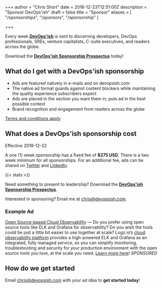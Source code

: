 +++
author = "Chris Short"
date = 2018-12-23T12:51:00Z
description = "Sponsor DevOps'ish"
draft = false
title = "Sponsor"
aliases = [
    "/sponsorships",
    "/sponsors",
    "/sponsorship"
]

+++

Every week [**DevOps'ish**](/) is sent to discerning developers, DevOps professionals, SREs, venture capitalists, C-suite executives, and readers across the globe.

Download the [**DevOps'ish Sponsorship Prospectus**](/sponsor/DevOps'ish_Sponsorship_Prospectus.pdf) today!

## What do I get with a DevOps'ish sponsorship

* Ads are featured natively in e-mails and on devopsish.com
* The native ad format guards against content blockers while maintaining the quality experience subscribers expect
* Ads are placed in the section you want them in; puts ad in the best possible context
* Brand recognition and engagement from readers across the globe

[Terms and conditions apply](https://devopsish.com/terms/)

## What does a DevOps'ish sponsorship cost

Effective 2019-12-22

A one (1) week sponsorship has a fixed fee of **$275 USD**. There is a two week minimum for all sponsorships. For an additional fee, ads can be shared on [Twitter](https://twitter.com/ChrisShort) and [LinkedIn](https://linkedin.com/in/thechrisshort/).

{{< stats >}}

Need something to present to leadership? Download the [**DevOps'ish Sponsorship Prospectus**](/sponsor/DevOps'ish_Sponsorship_Prospectus.pdf).

Interested in sponsoring? Email me at [chris@devopsish.com](mailto:chris@devopsish.com).

### Example Ad

[Open Source-based Cloud Observability](https://logz.io/freeshirt/?utm_source=podcast&utm_medium=devopish&utm_campaign=freeshirt) — Do you prefer using open source tools like ELK and Grafana for observability? Do you wish the tools could be just a little bit easier to use together at scale? Logz.io’s [cloud observability platform](https://logz.io/freeshirt/?utm_source=podcast&utm_medium=devopish&utm_campaign=freeshirt) provides a high-powered ELK and Grafana as an integrated, fully managed service, so you can simplify monitoring, troubleshooting and security for your production environment with the open source tools you love, at the scale you need. [Learn more here](https://logz.io/freeshirt/?utm_source=podcast&utm_medium=devopish&utm_campaign=freeshirt)! *SPONSORED*

## How do we get started

Email [chris@devopsish.com](mailto:chris@devopsish.com) with your ad idea to **get started today**!

